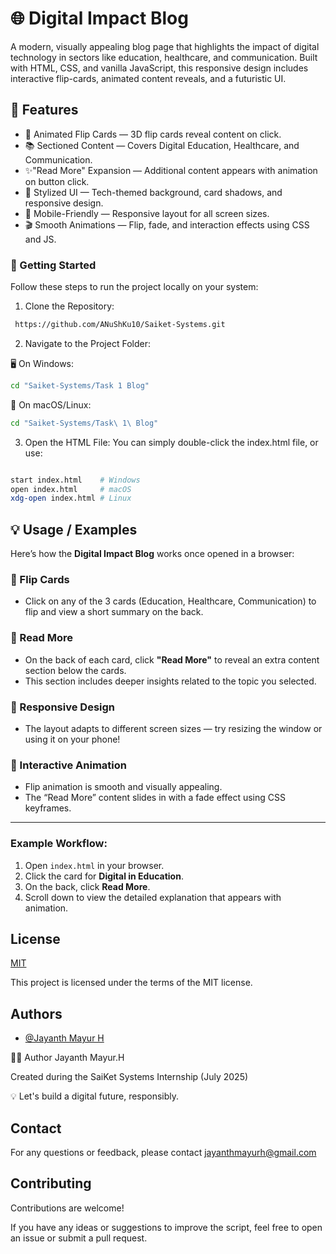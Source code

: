 
# 🌐 Digital Impact Blog

A modern, visually appealing blog page that highlights the impact of digital technology in sectors like education, healthcare, and communication. Built with HTML, CSS, and vanilla JavaScript, this responsive design includes interactive flip-cards, animated content reveals, and a futuristic UI.



## 🚀 Features

- 🌌 Animated Flip Cards — 3D flip cards reveal content on click.
- 📚 Sectioned Content — Covers Digital Education, Healthcare, and Communication.
- ✨"Read More" Expansion — Additional content appears with animation on button click.
- 🎨 Stylized UI — Tech-themed background, card shadows, and responsive design.
- 📱 Mobile-Friendly — Responsive layout for all screen sizes.
- 🎬 Smooth Animations — Flip, fade, and interaction effects using CSS and JS.


### 🚀 Getting Started
Follow these steps to run the project locally on your system:

1. Clone the Repository:
```bash
 https://github.com/ANuShKu10/Saiket-Systems.git
```
2. Navigate to the Project Folder:

🖥️ On Windows:
```bash
cd "Saiket-Systems/Task 1 Blog"
```

🐧 On macOS/Linux:
```bash
cd "Saiket-Systems/Task\ 1\ Blog"
```

3. Open the HTML File:
You can simply double-click the index.html file, or use:
```bash

start index.html    # Windows
open index.html     # macOS
xdg-open index.html # Linux
```

## 💡 Usage / Examples

Here’s how the **Digital Impact Blog** works once opened in a browser:

### 🔁 Flip Cards

* Click on any of the 3 cards (Education, Healthcare, Communication) to flip and view a short summary on the back.

### 📖 Read More

* On the back of each card, click **"Read More"** to reveal an extra content section below the cards.
* This section includes deeper insights related to the topic you selected.

### 📱 Responsive Design

* The layout adapts to different screen sizes — try resizing the window or using it on your phone!

### 🧩 Interactive Animation

* Flip animation is smooth and visually appealing.
* The “Read More” content slides in with a fade effect using CSS keyframes.

---

### Example Workflow:

1. Open `index.html` in your browser.
2. Click the card for **Digital in Education**.
3. On the back, click **Read More**.
4. Scroll down to view the detailed explanation that appears with animation.




## License

[MIT](https://github.com/ANuShKu10/Saiket-Systems/blob/main/LICENSE)

This project is licensed under the terms of the MIT license.
## Authors

- [@Jayanth Mayur H](https://github.com/ANuShKu10)

🙋‍♂️ Author
Jayanth Mayur.H

Created during the SaiKet Systems Internship (July 2025)

💡 Let's build a digital future, responsibly.

## Contact
For any questions or feedback, please contact jayanthmayurh@gmail.com
## Contributing
Contributions are welcome! 

If you have any ideas or suggestions to improve the script, feel free to open an issue or submit a pull request.

